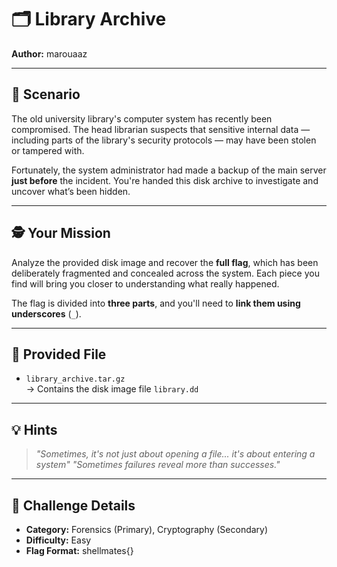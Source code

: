 # 🗂️ Library Archive  
**Author:** marouaaz  

---

## 📖 Scenario

The old university library's computer system has recently been compromised. The head librarian suspects that sensitive internal data — including parts of the library's security protocols — may have been stolen or tampered with.

Fortunately, the system administrator had made a backup of the main server **just before** the incident. You're handed this disk archive to investigate and uncover what’s been hidden.

---

## 🕵️ Your Mission

Analyze the provided disk image and recover the **full flag**, which has been deliberately fragmented and concealed across the system. Each piece you find will bring you closer to understanding what really happened.

The flag is divided into **three parts**, and you'll need to **link them using underscores** (`_`).

---

## 📂 Provided File

- `library_archive.tar.gz`  
  → Contains the disk image file `library.dd`

---

## 💡 Hints

> *"Sometimes, it's not just about opening a file... it's about entering a system"*
> *"Sometimes failures reveal more than successes."*  


---

## 🧩 Challenge Details

- **Category:** Forensics (Primary), Cryptography (Secondary)  
- **Difficulty:** Easy  
- **Flag Format:** shellmates{} 
